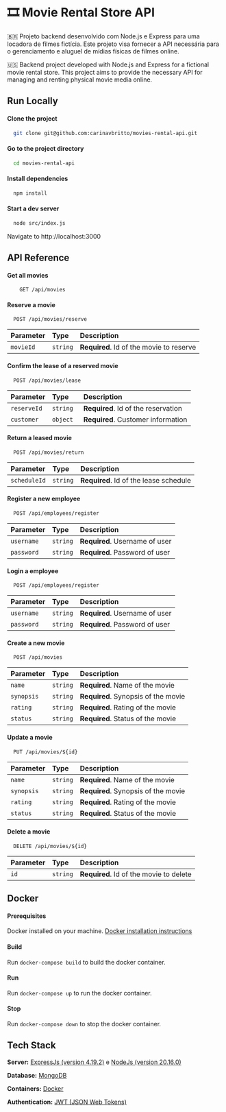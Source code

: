 # 🎞️ Movie Rental Store API

🇧🇷 Projeto backend desenvolvido com Node.js e Express para uma locadora de filmes fictícia. Este projeto visa fornecer a API necessária para o gerenciamento e aluguel de mídias físicas de filmes online.

🇺🇸 Backend project developed with Node.js and Express for a fictional movie rental store. This project aims to provide the necessary API for managing and renting physical movie media online.

## Run Locally

#### Clone the project

```bash
  git clone git@github.com:carinavbritto/movies-rental-api.git
```

#### Go to the project directory

```bash
  cd movies-rental-api
```

#### Install dependencies

```bash
  npm install
```

#### Start a dev server

```bash
  node src/index.js
```

Navigate to http://localhost:3000

## API Reference

#### Get all movies

```http
    GET /api/movies
```

#### Reserve a movie

```http
  POST /api/movies/reserve
```

| Parameter | Type     | Description                              |
| :-------- | :------- | :--------------------------------------- |
| `movieId` | `string` | **Required**. Id of the movie to reserve |

#### Confirm the lease of a reserved movie

```http
  POST /api/movies/lease
```

| Parameter   | Type     | Description                         |
| :---------- | :------- | :---------------------------------- |
| `reserveId` | `string` | **Required**. Id of the reservation |
| `customer`  | `object	` | **Required**. Customer information  |

#### Return a leased movie

```http
  POST /api/movies/return
```

| Parameter    | Type     | Description                            |
| :----------- | :------- | :------------------------------------- |
| `scheduleId` | `string` | **Required**. Id of the lease schedule |

#### Register a new employee

```http
  POST /api/employees/register
```

| Parameter  | Type     | Description                    |
| :--------- | :------- | :----------------------------- |
| `username` | `string` | **Required**. Username of user |
| `password` | `string` | **Required**. Password of user |

#### Login a employee

```http
  POST /api/employees/register
```

| Parameter  | Type     | Description                    |
| :--------- | :------- | :----------------------------- |
| `username` | `string` | **Required**. Username of user |
| `password` | `string` | **Required**. Password of user |

#### Create a new movie

```http
  POST /api/movies
```

| Parameter  | Type     | Description                         |
| :--------- | :------- | :---------------------------------- |
| `name`     | `string` | **Required**. Name of the movie     |
| `synopsis` | `string` | **Required**. Synopsis of the movie |
| `rating`   | `string` | **Required**. Rating of the movie   |
| `status`   | `string` | **Required**. Status of the movie   |

#### Update a movie

```http
  PUT /api/movies/${id}
```

| Parameter  | Type     | Description                         |
| :--------- | :------- | :---------------------------------- |
| `name`     | `string` | **Required**. Name of the movie     |
| `synopsis` | `string` | **Required**. Synopsis of the movie |
| `rating`   | `string` | **Required**. Rating of the movie   |
| `status`   | `string` | **Required**. Status of the movie   |

#### Delete a movie

```http
  DELETE /api/movies/${id}
```

| Parameter | Type     | Description                             |
| :-------- | :------- | :-------------------------------------- |
| `id`      | `string` | **Required**. Id of the movie to delete |

## Docker

#### Prerequisites

Docker installed on your machine. [Docker installation instructions](https://docs.docker.com/get-docker/)

#### Build

Run `docker-compose build` to build the docker container.

#### Run

Run `docker-compose up` to run the docker container.

#### Stop

Run `docker-compose down` to stop the docker container.

## Tech Stack

**Server:** [ExpressJs (version 4.19.2)](https://expressjs.com/) e [NodeJs (version 20.16.0)](https://nodejs.org/en)

**Database:** [MongoDB](https://www.mongodb.com/)

**Containers:**
[Docker](https://www.docker.com/)

**Authentication:**
[JWT (JSON Web Tokens)](https://jwt.io/)
